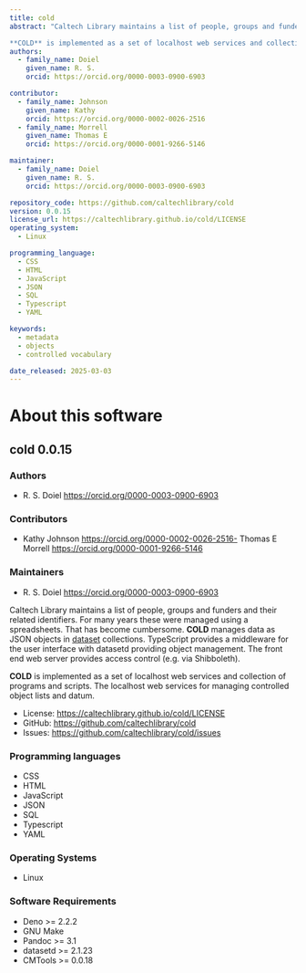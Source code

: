 ```yaml
---
title: cold
abstract: "Caltech Library maintains a list of people, groups and funders and their related identifiers. For many years these were managed using a spreadsheets. That has become cumbersome. **COLD** manages data as JSON objects in [dataset](https://github.com/caltechlibrary/dataset) collections. TypeScript provides a middleware for the user interface with datasetd providing object management. The front end web server provides access control (e.g. via Shibboleth).

**COLD** is implemented as a set of localhost web services and collection of programs and scripts. The localhost web services for managing controlled object lists and datum."
authors:
  - family_name: Doiel
    given_name: R. S.
    orcid: https://orcid.org/0000-0003-0900-6903

contributor:
  - family_name: Johnson
    given_name: Kathy
    orcid: https://orcid.org/0000-0002-0026-2516
  - family_name: Morrell
    given_name: Thomas E
    orcid: https://orcid.org/0000-0001-9266-5146

maintainer:
  - family_name: Doiel
    given_name: R. S.
    orcid: https://orcid.org/0000-0003-0900-6903

repository_code: https://github.com/caltechlibrary/cold
version: 0.0.15
license_url: https://caltechlibrary.github.io/cold/LICENSE
operating_system:
  - Linux

programming_language:
  - CSS
  - HTML
  - JavaScript
  - JSON
  - SQL
  - Typescript
  - YAML

keywords:
  - metadata
  - objects
  - controlled vocabulary

date_released: 2025-03-03
---
```


About this software
===================

## cold 0.0.15

### Authors

- R. S. Doiel https://orcid.org/0000-0003-0900-6903

### Contributors

- Kathy Johnson https://orcid.org/0000-0002-0026-2516- Thomas E Morrell https://orcid.org/0000-0001-9266-5146

### Maintainers

- R. S. Doiel https://orcid.org/0000-0003-0900-6903

Caltech Library maintains a list of people, groups and funders and their related identifiers. For many years these were managed using a spreadsheets. That has become cumbersome. **COLD** manages data as JSON objects in [dataset](https://github.com/caltechlibrary/dataset) collections. TypeScript provides a middleware for the user interface with datasetd providing object management. The front end web server provides access control (e.g. via Shibboleth).

**COLD** is implemented as a set of localhost web services and collection of programs and scripts. The localhost web services for managing controlled object lists and datum.

- License: <https://caltechlibrary.github.io/cold/LICENSE>
- GitHub: <https://github.com/caltechlibrary/cold>
- Issues: <https://github.com/caltechlibrary/cold/issues>

### Programming languages

- CSS
- HTML
- JavaScript
- JSON
- SQL
- Typescript
- YAML


### Operating Systems

- Linux


### Software Requirements

- Deno &gt;&#x3D; 2.2.2
- GNU Make
- Pandoc &gt;&#x3D; 3.1
- datasetd &gt;&#x3D; 2.1.23
- CMTools &gt;&#x3D; 0.0.18

